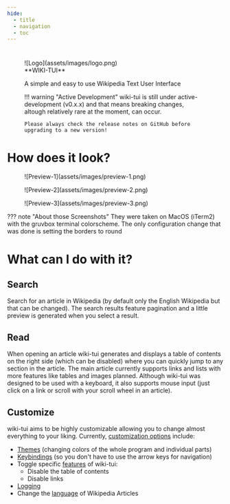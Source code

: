 ```yaml
---
hide:
  - title
  - navigation
  - toc
---
```


#

<figure markdown>
![Logo](assets/images/logo.png)

  <figcaption markdown>
**WIKI-TUI**

A simple and easy to use Wikipedia Text User Interface

!!! warning "Active Development"
    wiki-tui is still under active-development (v0.x.x) and that means breaking changes, altough relatively rare at the moment, can occur. 

    Please always check the release notes on GitHub before upgrading to a new version!
  </figcaption>
</figure>

# How does it look?

<figure markdown>
![Preview-1](assets/images/preview-1.png)
</figure>

<figure markdown>
![Preview-2](assets/images/preview-2.png)
</figure>

<figure markdown>
![Preview-3](assets/images/preview-3.png)
</figure>

??? note "About those Screenshots"
    They were taken on MacOS (iTerm2) with the gruvbox terminal colorscheme. The only
    configuration change that was done is setting the borders to round

# What can I do with it?

## Search

Search for an article in Wikipedia (by default only the English Wikipedia but that can be changed). The search results feature pagination and a little preview is generated when
you select a result.

## Read

When opening an article wiki-tui generates and displays a table of contents on the right side (which can be disabled) where you can quickly jump to any section in the article.
The main article currently supports links and lists with more features like tables and images planned. Although wiki-tui was designed to be used with a keyboard, it also 
supports mouse input (just click on a link or scroll with your scroll wheel in an article).

## Customize

wiki-tui aims to be highly customizable allowing you to change almost everything to your liking. Currently, [customization options](./configuration/index.md) include:

- [Themes](./configuration/theme.md) (changing colors of the whole program and individual parts)
- [Keybindings](./configuration/keybindings.md) (so you don't have to use the arrow keys for navigation)
- Toggle specific [features](./configuration/features.md) of wiki-tui:
  - Disable the table of contents
  - Disable links
- [Logging](./configuration/logging.md)
- Change the [language](./configuration/api.md) of Wikipedia Articles
